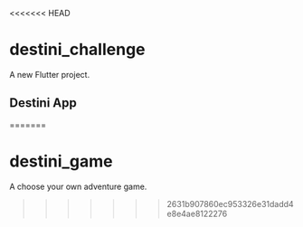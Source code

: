 <<<<<<< HEAD
# destini_challenge

A new Flutter project.

## Destini App


=======
# destini_game
A choose your own adventure game.
>>>>>>> 2631b907860ec953326e31dadd4e8e4ae8122276
